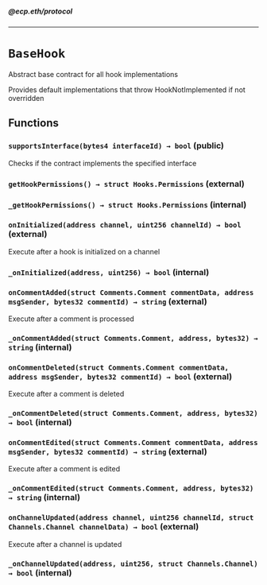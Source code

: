 ##### @ecp.eth/protocol

----

# `BaseHook`

Abstract base contract for all hook implementations


Provides default implementations that throw HookNotImplemented if not overridden







## Functions

### `supportsInterface(bytes4 interfaceId) → bool` (public)

Checks if the contract implements the specified interface




### `getHookPermissions() → struct Hooks.Permissions` (external)





### `_getHookPermissions() → struct Hooks.Permissions` (internal)





### `onInitialized(address channel, uint256 channelId) → bool` (external)

Execute after a hook is initialized on a channel




### `_onInitialized(address, uint256) → bool` (internal)





### `onCommentAdded(struct Comments.Comment commentData, address msgSender, bytes32 commentId) → string` (external)

Execute after a comment is processed




### `_onCommentAdded(struct Comments.Comment, address, bytes32) → string` (internal)





### `onCommentDeleted(struct Comments.Comment commentData, address msgSender, bytes32 commentId) → bool` (external)

Execute after a comment is deleted




### `_onCommentDeleted(struct Comments.Comment, address, bytes32) → bool` (internal)





### `onCommentEdited(struct Comments.Comment commentData, address msgSender, bytes32 commentId) → string` (external)

Execute after a comment is edited




### `_onCommentEdited(struct Comments.Comment, address, bytes32) → string` (internal)





### `onChannelUpdated(address channel, uint256 channelId, struct Channels.Channel channelData) → bool` (external)

Execute after a channel is updated




### `_onChannelUpdated(address, uint256, struct Channels.Channel) → bool` (internal)







